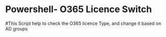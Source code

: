 # Powershell- O365 Licence Switch
#This Script help to check the O365 licence Type, and change it based on AD groups
